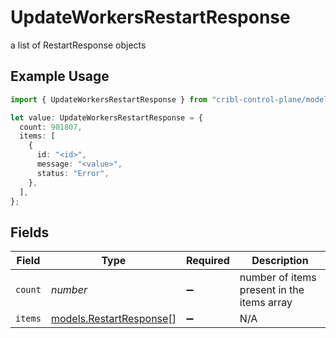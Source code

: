 # UpdateWorkersRestartResponse

a list of RestartResponse objects

## Example Usage

```typescript
import { UpdateWorkersRestartResponse } from "cribl-control-plane/models/operations";

let value: UpdateWorkersRestartResponse = {
  count: 901807,
  items: [
    {
      id: "<id>",
      message: "<value>",
      status: "Error",
    },
  ],
};
```

## Fields

| Field                                                       | Type                                                        | Required                                                    | Description                                                 |
| ----------------------------------------------------------- | ----------------------------------------------------------- | ----------------------------------------------------------- | ----------------------------------------------------------- |
| `count`                                                     | *number*                                                    | :heavy_minus_sign:                                          | number of items present in the items array                  |
| `items`                                                     | [models.RestartResponse](../../models/restartresponse.md)[] | :heavy_minus_sign:                                          | N/A                                                         |